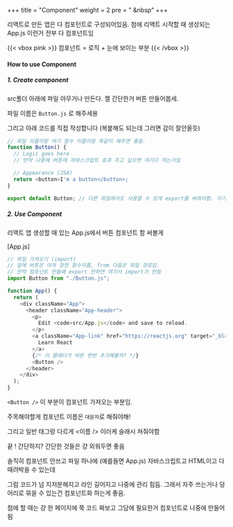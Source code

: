 +++
title = "Component"
weight = 2
pre = "<i class='fas fa-book-open'></i> &nbsp"
+++

리액트로 만든 앱은 다 컴포턴트로 구성되어있음. 첨에 리액트 시작할 때 생성되는 App.js 이런거 전부 다 컴포넌트임

{{< vbox pink >}}
컴포넌트 = 로직 + 눈에 보이는 부분
{{< /vbox >}}

#### How to use Component

##### 1. Create component

src폴더 아래에 파일 아무거나 만든다. 젤 간단한거 버튼 만들어봅세.

파일 이름은 `Button.js` 로 해주세용

그리고 아래 코드를 직접 작성합니다 (복붙해도 되는데 그러면 감이 잘안올듯)

```js
// 파일 이름이랑 여기 함수 이름이랑 똑같이 해주면 좋음.
function Button() {
  // Logic goes here
  // 만약 나중에 버튼에 자바스크립트 효과 주고 싶으면 여기다 적는거임

  // Appearance (JSX)
  return <button>I'm a button</button>;
}

export default Button; // 다른 파일에서도 사용할 수 있게 export를 써줘야함. 이거 안해주면 다른 파일에서 이 컴포넌트가 존재하는지도 모름
```

##### 2. Use Component

리액트 앱 생성할 때 있는 App.js에서 버튼 컴포넌트 함 써볼게

[App.js]

```js
// 파일 가져오기 (import)
// 앞에 버튼은 아까 정한 함수이름, from 다음은 파일 경로임.
// 만약 컴포넌트 만들때 export 안하면 여기서 import가 안됨
import Button from "./Button.js";

function App() {
  return (
    <div className="App">
      <header className="App-header">
        <p>
          Edit <code>src/App.js</code> and save to reload.
        </p>
        <a className="App-link" href="https://reactjs.org" target="_blank" rel="noopener noreferrer">
          Learn React
        </a>
        {/* 이 쯤에다가 버튼 한번 추가해볼까? */}
        <Button />
      </header>
    </div>
  );
}
```

`<Button />` 이 부분이 컴포넌트 가져오는 부분임.

주목해야할게 컴포넌트 이름은 `대문자`로 해줘야해!

그리고 일반 태그랑 다르게 <이름 /> 이러케 슬래시 쳐줘야함

끝 ! 간단하지? 간단한 것들은 걍 외워두면 좋음

솔직히 컴포넌트 안쓰고 파일 하나에 (예를들면 App.js) 자바스크립트고 HTML이고 다 때려박을 수 있는데

그럼 코드가 넘 지저분해지고 라인 길어지고 나중에 관리 힘듬. 그래서 자주 쓰는거나 덩어리로 묶을 수 있는건 컴포넌트화 하는게 좋음.

첨에 할 때는 걍 한 페이지에 쭉 코드 짜보고 그담에 필요한거 컴포넌트로 나중에 만들어 됨

